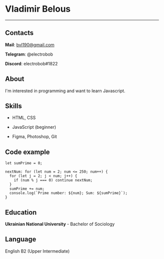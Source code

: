 # Vladimir Belous

---

## Contacts

**Mail**: bvl190@gmail.com

**Telegram**: @electrobob

**Discord**: electrobob#1822

## About

I'm interested in programming and want to learn Javascript.

## Skills

- HTML, CSS

- JavaScript (beginner)

- Figma, Photoshop, Git

## Code example

```
let sumPrime = 0;

nextNum: for (let num = 2; num <= 250; num++) {
  for (let j = 2; j < num; j++) {
    if (num % j === 0) continue nextNum;
  }
  sumPrime += num;
  console.log(`Prime number: ${num}; Sum: ${sumPrime}`);
}
```

## Education

**Ukrainian National University** - Bachelor of Sociology

## Language

English B2 (Upper Intermediate)
